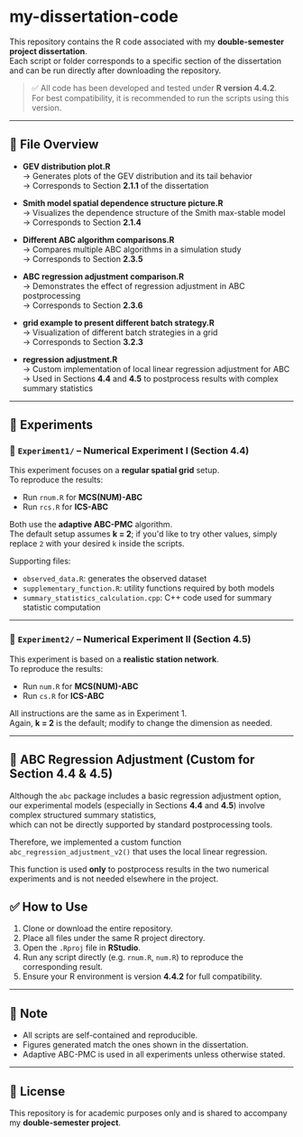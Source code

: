 # my-dissertation-code

This repository contains the R code associated with my **double-semester project dissertation**.  
Each script or folder corresponds to a specific section of the dissertation and can be run directly after downloading the repository.

> ✅ All code has been developed and tested under **R version 4.4.2**.  
> For best compatibility, it is recommended to run the scripts using this version.

---

## 📁 File Overview

- **GEV distribution plot.R**  
  → Generates plots of the GEV distribution and its tail behavior  
  → Corresponds to Section **2.1.1** of the dissertation

- **Smith model spatial dependence structure picture.R**  
  → Visualizes the dependence structure of the Smith max-stable model  
  → Corresponds to Section **2.1.4**

- **Different ABC algorithm comparisons.R**  
  → Compares multiple ABC algorithms in a simulation study  
  → Corresponds to Section **2.3.5**

- **ABC regression adjustment comparison.R**  
  → Demonstrates the effect of regression adjustment in ABC postprocessing  
  → Corresponds to Section **2.3.6**

- **grid example to present different batch strategy.R**  
  → Visualization of different batch strategies in a grid  
  → Corresponds to Section **3.2.3**
  
- **regression adjustment.R**  
  → Custom implementation of local linear regression adjustment for ABC  
  → Used in Sections **4.4** and **4.5** to postprocess results with complex summary statistics  

---

## 🧪 Experiments

### 📁 `Experiment1/` – Numerical Experiment I (Section 4.4)

This experiment focuses on a **regular spatial grid** setup.  
To reproduce the results:

- Run `rnum.R` for **MCS(NUM)-ABC**
- Run `rcs.R` for **ICS-ABC**

Both use the **adaptive ABC-PMC** algorithm.  
The default setup assumes **k = 2**; if you'd like to try other values, simply replace `2` with your desired `k` inside the scripts.

Supporting files:

- `observed_data.R`: generates the observed dataset  
- `supplementary_function.R`: utility functions required by both models  
- `summary_statistics_calculation.cpp`: C++ code used for summary statistic computation

---

### 📁 `Experiment2/` – Numerical Experiment II (Section 4.5)

This experiment is based on a **realistic station network**.  
To reproduce the results:

- Run `num.R` for **MCS(NUM)-ABC**
- Run `cs.R` for **ICS-ABC**

All instructions are the same as in Experiment 1.  
Again, **k = 2** is the default; modify to change the dimension as needed.

---


## 🧠 ABC Regression Adjustment (Custom for Section 4.4 & 4.5)

Although the `abc` package includes a basic regression adjustment option,  
our experimental models (especially in Sections **4.4** and **4.5**) involve complex structured summary statistics,  
which can not be directly supported by standard postprocessing tools.

Therefore, we implemented a custom function `abc_regression_adjustment_v2()` that uses the local linear regression.

This function is used **only** to postprocess results in the two numerical experiments and is not needed elsewhere in the project.



## ✅ How to Use

1. Clone or download the entire repository.
2. Place all files under the same R project directory.
3. Open the `.Rproj` file in **RStudio**.
4. Run any script directly (e.g. `rnum.R`, `num.R`) to reproduce the corresponding result.
5. Ensure your R environment is version **4.4.2** for full compatibility.

---

## 📌 Note

- All scripts are self-contained and reproducible.
- Figures generated match the ones shown in the dissertation.
- Adaptive ABC-PMC is used in all experiments unless otherwise stated.

---

## 📄 License

This repository is for academic purposes only and is shared to accompany my **double-semester project**.



